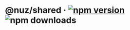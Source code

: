 # @nuz/shared &middot; [![npm version](https://img.shields.io/npm/v/@nuz/shared.svg?style=flat)](https://www.npmjs.com/package/@nuz/shared) ![npm downloads](https://img.shields.io/npm/dw/@nuz/shared)

